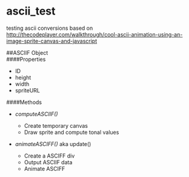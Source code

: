# ascii_test
testing ascii conversions based on http://thecodeplayer.com/walkthrough/cool-ascii-animation-using-an-image-sprite-canvas-and-javascript
  
##ASCIIF Object  
####Properties
- ID
- height
- width
- spriteURL


####Methods
- *computeASCIIF()*
	- Create temporary canvas
	- Draw sprite and compute tonal values
	
-  *animateASCIFF()* aka update()
	- Create a ASCIFF div
	- Output ASCIIF data
	- Animate ASCIFF 